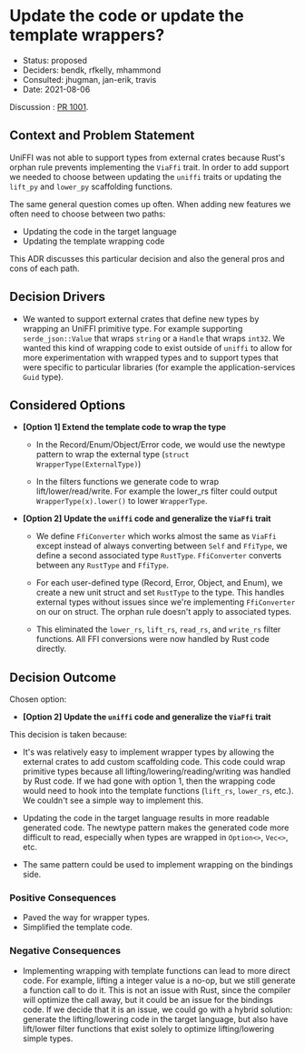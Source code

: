 # Update the code or update the template wrappers?

* Status: proposed
* Deciders: bendk, rfkelly, mhammond
* Consulted: jhugman, jan-erik, travis
* Date: 2021-08-06

Discussion : [PR 1001](https://github.com/mozilla/uniffi-rs/pull/1001).

## Context and Problem Statement

UniFFI was not able to support types from external crates because Rust's orphan
rule prevents implementing the `ViaFfi` trait.  In order to add support we
needed to choose between updating the `uniffi` traits or updating the
`lift_py` and `lower_py` scaffolding functions.

The same general question comes up often.  When adding new features we often
need to choose between two paths:

  * Updating the code in the target language
  * Updating the template wrapping code

This ADR discusses this particular decision and also the general pros and cons of each
path.

## Decision Drivers

* We wanted to support external crates that define new types by wrapping an
  UniFFI primitive type.  For example supporting `serde_json::Value` that wraps
  `string` or a `Handle` that wraps `int32`.  We wanted this kind of wrapping
  code to exist outside of `uniffi` to allow for more experimentation with
  wrapped types and to support types that were specific to particular libraries
  (for example the application-services `Guid` type).

## Considered Options

* **[Option 1] Extend the template code to wrap the type**

  * In the Record/Enum/Object/Error code, we would use the newtype pattern to
    wrap the external type (`struct WrapperType(ExternalType)`)

  * In the filters functions we generate code to wrap lift/lower/read/write.
    For example the lower_rs filter could output `WrapperType(x).lower()` to
    lower `WrapperType`.

* **[Option 2] Update the `uniffi` code and generalize the `ViaFfi` trait**

  * We define `FfiConverter` which works almost the same as `ViaFfi` except
    instead of always converting between `Self` and `FfiType`, we define a
    second associated type `RustType`.  `FfiConverter` converts between
    any `RustType` and `FfiType`.

  * For each user-defined type (Record, Error, Object, and Enum), we create a
    new unit struct and set `RustType` to the type.  This handles external types
    without issues since we're implementing `FfiConverter` on our on struct.
    The orphan rule doesn't apply to associated types.

   * This eliminated the `lower_rs`, `lift_rs`, `read_rs`, and `write_rs`
     filter functions.  All FFI conversions were now handled by Rust code
     directly.

## Decision Outcome

Chosen option:

* **[Option 2] Update the `uniffi` code and generalize the `ViaFfi` trait**

This decision is taken because:

* It's was relatively easy to implement wrapper types by allowing the external
  crates to add custom scaffolding code.  This code could wrap primitive types
  because all lifting/lowering/reading/writing was handled by Rust code.  If we
  had gone with option 1, then the wrapping code would need to hook into the
  template functions (`lift_rs`, `lower_rs`, etc.).  We couldn't see a simple
  way to implement this.

* Updating the code in the target language results in more readable generated
  code.  The newtype pattern makes the generated code more difficult to read,
  especially when types are wrapped in `Option<>`, `Vec<>`, etc.

* The same pattern could be used to implement wrapping on the bindings side.

### Positive Consequences

* Paved the way for wrapper types.
* Simplified the template code.

### Negative Consequences

* Implementing wrapping with template functions can lead to more direct code.
  For example, lifting a integer value is a no-op, but we still generate a
  function call to do it.  This is not an issue with Rust, since the compiler
  will optimize the call away, but it could be an issue for the bindings code.
  If we decide that it is an issue, we could go with a hybrid solution:
  generate the lifting/lowering code in the target language, but also have
  lift/lower filter functions that exist solely to optimize lifting/lowering
  simple types.
